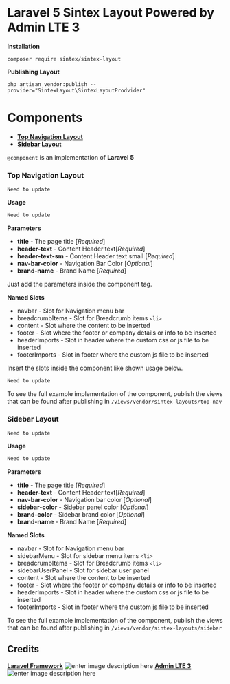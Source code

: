
# Laravel 5 Sintex Layout Powered by Admin LTE 3

**Installation**

    composer require sintex/sintex-layout
**Publishing Layout**

    php artisan vendor:publish --provider="SintexLayout\SintexLayoutProdvider"

# Components


 - **[Top Navigation Layout](https://github.com/sintexph/sintex-layout#top-navigation-layout "Top Navigation Layout")**
 - **[Sidebar Layout](https://github.com/sintexph/sintex-layout#sidebar-layout "Sidebar Layout")**
 

`@component` is an implementation of **Laravel 5**


### Top Navigation Layout 

`Need to update`
    
**Usage**

```php
Need to update
```

**Parameters**

 - **title**  - The page title [*Required*]
 - **header-text** - Content Header text[*Required*]
 - **header-text-sm** - Content Header text small [*Required*]
 - **nav-bar-color** - Navigation Bar Color [*Optional*]
 - **brand-name** - Brand Name [*Required*]

Just add the parameters inside the component tag.

**Named Slots**

 - navbar - Slot for Navigation menu bar
 - breadcrumbItems  - Slot for Breadcrumb items `<li>`
 - content - Slot where the content to be inserted
 - footer  - Slot where the footer or company details or info to be inserted
 - headerImports - Slot in header where the custom css or js file to be inserted
 - footerImports - Slot in footer where the custom js file to be inserted

Insert the slots inside the component like shown usage below.
 
```php
Need to update
```
To see the full example implementation of the component, publish the views that can be found after publishing in `/views/vendor/sintex-layouts/top-nav`



### Sidebar Layout
`Need to update`

**Usage**
```php
Need to update
```
**Parameters**

 - **title**  - The page title [*Required*]
 - **header-text** - Content Header text[*Required*]
 - **nav-bar-color** - Navigation bar color [*Optional*]
 - **sidebar-color** - Sidebar panel color [*Optional*]
 - **brand-color** - Sidebar brand color [*Optional*]
 - **brand-name** - Brand Name [*Required*]
 
**Named Slots**

 - navbar - Slot for Navigation menu bar
 - sidebarMenu - Slot for sidebar menu items `<li>`
 - breadcrumbItems  - Slot for Breadcrumb items `<li>`
 - sidebarUserPanel - Slot for sidebar user panel
 - content - Slot where the content to be inserted
 - footer  - Slot where the footer or company details or info to be inserted
 - headerImports - Slot in header where the custom css or js file to be inserted
 - footerImports - Slot in footer where the custom js file to be inserted
 
To see the full example implementation of the component, publish the views that can be found after publishing in `/views/vendor/sintex-layouts/sidebar`


## Credits

 [**Laravel Framework**](https://github.com/laravel/laravel) ![enter image description here](https://camo.githubusercontent.com/c4b3056564d4d97f40afa08cffefa26c2a695316/68747470733a2f2f7265732e636c6f7564696e6172792e636f6d2f6474666276766b79702f696d6167652f75706c6f61642f76313536363333313337372f6c61726176656c2d6c6f676f6c6f636b75702d636d796b2d7265642e737667)
[**Admin LTE 3**](https://github.com/ColorlibHQ/AdminLTE/)![enter image description here](https://camo.githubusercontent.com/27d69461ad4caeb670264814c1fb624faadc9dca/68747470733a2f2f61646d696e6c74652e696f2f41646d696e4c5445332e706e67)
